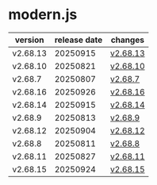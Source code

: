 # modern.js	


|version|release date|changes|
|---|---|---|
|v2.68.13|20250915|[v2.68.13](./v2.68.13-20250915.md)|
|v2.68.10|20250821|[v2.68.10](./v2.68.10-20250821.md)|
|v2.68.7|20250807|[v2.68.7](./v2.68.7-20250807.md)|
|v2.68.16|20250926|[v2.68.16](./v2.68.16-20250926.md)|
|v2.68.14|20250915|[v2.68.14](./v2.68.14-20250915.md)|
|v2.68.9|20250813|[v2.68.9](./v2.68.9-20250813.md)|
|v2.68.12|20250904|[v2.68.12](./v2.68.12-20250904.md)|
|v2.68.8|20250811|[v2.68.8](./v2.68.8-20250811.md)|
|v2.68.11|20250827|[v2.68.11](./v2.68.11-20250827.md)|
|v2.68.15|20250924|[v2.68.15](./v2.68.15-20250924.md)|
